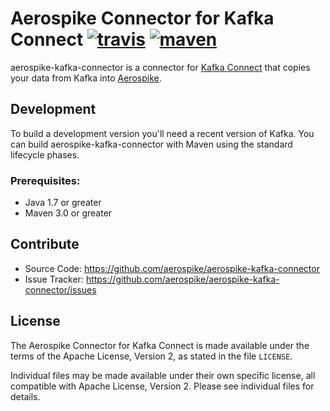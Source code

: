 # Aerospike Connector for Kafka Connect [![travis][travis-image]][travis-url] [![maven][maven-image]][maven-url]

[travis-image]: https://travis-ci.org/aerospike/aerospike-kafka-connector.svg?branch=master
[travis-url]: https://travis-ci.org/aerospike/aerospike-kafka-connector
[maven-image]: https://img.shields.io/maven-central/v/com.aerospike/aerospike-kafka-connector.svg?maxAge=2592000
[maven-url]: http://search.maven.org/#search%7Cga%7C1%7Ca%3A%22aerospike-kafka-connector%22

aerospike-kafka-connector is a connector for [Kafka Connect](http://kafka.apache.org/documentation.html#connect)
that copies your data from Kafka into [Aerospike](http://www.aerospike.com/).

## Development

To build a development version you'll need a recent version of Kafka. You can
build aerospike-kafka-connector with Maven using the standard lifecycle phases.

### Prerequisites:

* Java 1.7 or greater
* Maven 3.0 or greater

## Contribute

* Source Code: https://github.com/aerospike/aerospike-kafka-connector
* Issue Tracker: https://github.com/aerospike/aerospike-kafka-connector/issues

## License

The Aerospike Connector for Kafka Connect is made available under the terms of
the Apache License, Version 2, as stated in the file `LICENSE`.

Individual files may be made available under their own specific license, all
compatible with Apache License, Version 2. Please see individual files for
details.

